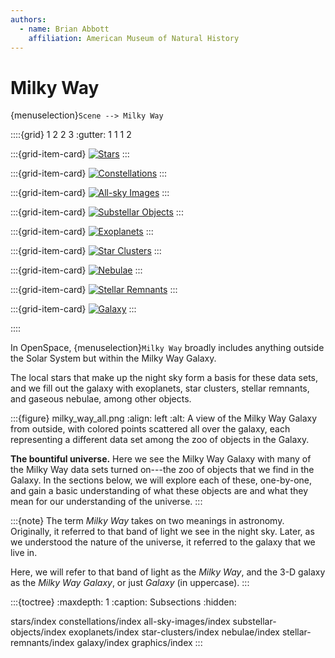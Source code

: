 ```yaml
---
authors:
  - name: Brian Abbott
    affiliation: American Museum of Natural History
---
```



# Milky Way

{menuselection}`Scene --> Milky Way`


::::{grid} 1 2 2 3
:gutter: 1 1 1 2

:::{grid-item-card} [](/content/milky-way/stars/index)
[![Stars](/content/milky-way/stars/stars/stars_icon.png)](/content/milky-way/stars/index)
:::

:::{grid-item-card} [](/content/milky-way/constellations/index)
[![Constellations](/content/milky-way/constellations/constellation-art/constellation_art_icon.png)](/content/milky-way/constellations/index)
:::

:::{grid-item-card} [](/content/milky-way/all-sky-images/index)
[![All-sky Images](/content/milky-way/all-sky-images/hydrogen-alpha/halpha_icon.png)](/content/milky-way/all-sky-images/index)
:::

:::{grid-item-card} [](/content/milky-way/substellar-objects/index)
[![Substellar Objects](/content/milky-way/substellar-objects/brown-dwarfs/brown_dwarfs_icon.png)](/content/milky-way/substellar-objects/index)
:::

:::{grid-item-card} [](/content/milky-way/exoplanets/index)
[![Exoplanets](/content/milky-way/exoplanets/exoplanet-system-module/exoplanet_module_icon.png)](/content/milky-way/exoplanets/index)
:::

:::{grid-item-card} [](/content/milky-way/star-clusters/index)
[![Star Clusters](/content/milky-way/star-clusters/globular-clusters/globular_clusters_icon.png)](/content/milky-way/star-clusters/index)
:::

:::{grid-item-card} [](/content/milky-way/nebulae/index)
[![Nebulae](/content/milky-way/nebulae/HII-regions/HII_regions_icon.png)](/content/milky-way/nebulae/index)
:::

:::{grid-item-card} [](/content/milky-way/stellar-remnants/index)
[![Stellar Remnants](/content/milky-way/stellar-remnants/pulsars/pulsars_icon.png)](/content/milky-way/stellar-remnants/index)
:::

:::{grid-item-card} [](/content/milky-way/galaxy/index)
[![Galaxy](/content/milky-way/galaxy/milky-way-galaxy-image/galaxy_image_icon.png)](/content/milky-way/galaxy/index)
:::

::::


In OpenSpace, {menuselection}`Milky Way` broadly includes anything outside the Solar System but within the Milky Way Galaxy.

The local stars that make up the night sky form a basis for these data sets, and we fill out the galaxy with exoplanets, star clusters, stellar remnants, and gaseous nebulae, among other objects.

:::{figure} milky_way_all.png
:align: left
:alt: A view of the Milky Way Galaxy from outside, with colored points scattered all over the galaxy, each representing a different data set among the zoo of objects in the Galaxy.

**The bountiful universe.** Here we see the Milky Way Galaxy with many of the Milky Way data sets turned on---the zoo of objects that we find in the Galaxy. In the sections below, we will explore each of these, one-by-one, and gain a basic understanding of what these objects are and what they mean for our understanding of the universe.
:::


:::{note}
The term _Milky Way_ takes on two meanings in astronomy. Originally, it referred to that band of light we see in the night sky. Later, as we understood the nature of the universe, it referred to the galaxy that we live in. 

Here, we will refer to that band of light as the _Milky Way_, and the 3-D galaxy as the _Milky Way Galaxy_, or just _Galaxy_ (in uppercase).
:::



:::{toctree}
:maxdepth: 1
:caption: Subsections
:hidden:

stars/index
constellations/index
all-sky-images/index
substellar-objects/index
exoplanets/index
star-clusters/index
nebulae/index
stellar-remnants/index
galaxy/index
graphics/index
:::

